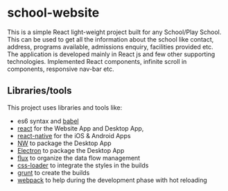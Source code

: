 # school-website
This is a simple React light-weight project built for any School/Play School. This can be used to get all the information about the school like contact, address, programs available, admissions enquiry, facilities provided etc.
The application is developed mainly in React js and few other supporting technologies. Implemented React components, infinite scroll in components, responsive nav-bar etc.


## Libraries/tools

This project uses libraries and tools like:
- es6 syntax and [babel](https://babeljs.io)
- [react](https://facebook.github.io/react) for the Website App and Desktop App,
- [react-native](https://facebook.github.io/react-native) for the iOS & Android Apps
- [NW](http://nwjs.io) to package the Desktop App
- [Electron](http://electron.atom.io) to package the Desktop App
- [flux](https://facebook.github.io/flux) to organize the data flow management
- [css-loader](https://github.com/webpack/css-loader) to integrate the styles in the builds
- [grunt](http://gruntjs.com) to create the builds
- [webpack](https://webpack.github.io) to help during the development phase with hot reloading
